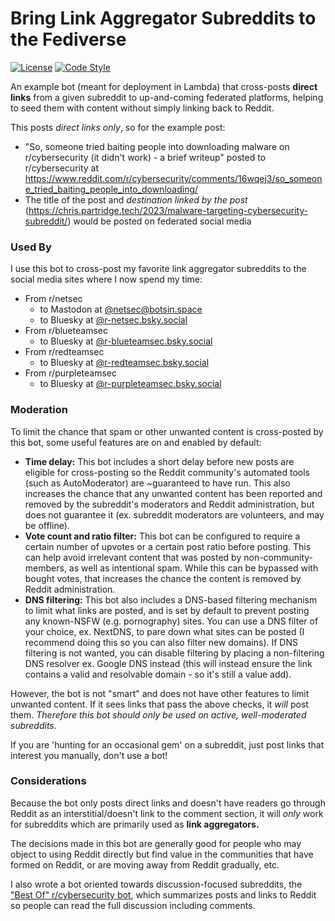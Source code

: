 # Bring Link Aggregator Subreddits to the Fediverse

[![License](https://img.shields.io/github/license/tweedge/xpost-reddit-to-fediverse)](https://github.com/tweedge/xpost-reddit-to-fediverse)
[![Code Style](https://img.shields.io/badge/code%20style-black-black)](https://github.com/psf/black)

An example bot (meant for deployment in Lambda) that cross-posts **direct links** from a given subreddit to up-and-coming federated platforms, helping to seed them with content without simply linking back to Reddit.

This posts *direct links only*, so for the example post:

* "So, someone tried baiting people into downloading malware on r/cybersecurity (it didn't work) - a brief writeup" posted to r/cybersecurity at https://www.reddit.com/r/cybersecurity/comments/16wqej3/so_someone_tried_baiting_people_into_downloading/
* The title of the post and *destination linked by the post* (https://chris.partridge.tech/2023/malware-targeting-cybersecurity-subreddit/) would be posted on federated social media

### Used By

I use this bot to cross-post my favorite link aggregator subreddits to the social media sites where I now spend my time:

* From r/netsec
  * to Mastodon at [@netsec@botsin.space](https://botsin.space/@netsec)
  * to Bluesky at [@r-netsec.bsky.social](https://bsky.app/profile/r-netsec.bsky.social)
* From r/blueteamsec
  * to Bluesky at [@r-blueteamsec.bsky.social](https://bsky.app/profile/r-blueteamsec.bsky.social)
* From r/redteamsec
  * to Bluesky at [@r-redteamsec.bsky.social](https://bsky.app/profile/r-redteamsec.bsky.social)
* From r/purpleteamsec
  * to Bluesky at [@r-purpleteamsec.bsky.social](https://bsky.app/profile/r-purpleteamsec.bsky.social)

### Moderation

To limit the chance that spam or other unwanted content is cross-posted by this bot, some useful features are on and enabled by default:

* **Time delay:** This bot includes a short delay before new posts are eligible for cross-posting so the Reddit community's automated tools (such as AutoModerator) are ~guaranteed to have run. This also increases the chance that any unwanted content has been reported and removed by the subreddit's moderators and Reddit administration, but does not guarantee it (ex. subreddit moderators are volunteers, and may be offline).
* **Vote count and ratio filter:** This bot can be configured to require a certain number of upvotes or a certain post ratio before posting. This can help avoid irrelevant content that was posted by non-community-members, as well as intentional spam. While this can be bypassed with bought votes, that increases the chance the content is removed by Reddit administration.
* **DNS filtering:** This bot also includes a DNS-based filtering mechanism to limit what links are posted, and is set by default to prevent posting any known-NSFW (e.g. pornography) sites. You can use a DNS filter of your choice, ex. NextDNS, to pare down what sites can be posted (I recommend doing this so you can also filter new domains). If DNS filtering is not wanted, you can disable filtering by placing a non-filtering DNS resolver ex. Google DNS instead (this will instead ensure the link contains a valid and resolvable domain - so it's still a value add).

However, the bot is not "smart" and does not have other features to limit unwanted content. If it sees links that pass the above checks, it *will* post them. *Therefore this bot should only be used on active, well-moderated subreddits.*

If you are 'hunting for an occasional gem' on a subreddit, just post links that interest you manually, don't use a bot!

### Considerations

Because the bot only posts direct links and doesn't have readers go through Reddit as an interstitial/doesn't link to the comment section, it will *only* work for subreddits which are primarily used as **link aggregators.**

The decisions made in this bot are generally good for people who may object to using Reddit directly but find value in the communities that have formed on Reddit, or are moving away from Reddit gradually, etc.

I also wrote a bot oriented towards discussion-focused subreddits, the ["Best Of" r/cybersecurity bot](https://github.com/r-cybersecurity/best-of-bot), which summarizes posts and links to Reddit so people can read the full discussion including comments.